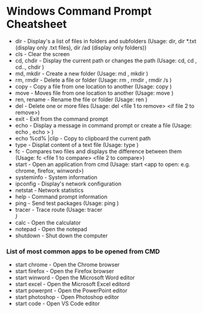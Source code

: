 # Windows Command Prompt Cheatsheet

* dir - Display's a list of files in folders and subfolders (Usage: dir, dir *.txt (display only .txt files), dir /ad (display only folders))
* cls - Clear the screen
* cd, chdir - Display the current path or changes the path (Usage: cd, cd <file path>, cd.., chdir <file path>)
* md, mkdir - Create a new folder (Usage: md <folder name>, mkdir <folder name>)
* rm, rmdir - Delete a file or folder (Usage: rm <file to remove>, rmdir <folder to remove>, rmdir /s <NOT empty folder to remove>)
* copy - Copy a file from one location to another (Usage: copy <path to file to copy> <path to directory to paste>)
* move - Moves file from one location to another (Usage: move <file path to move> <path location where to move the file>)
* ren, rename - Rename the file or folder (Usage: ren <file name> <new file name>)
* del - Delete one or more files (Usage: del <file 1 to remove> <if file 2 to remove>)
* exit - Exit from the command prompt
* echo - Display a message in command prompt or create a file (Usage: echo <text to display>, echo <text to display> > <file name>)
* echo %cd% |clip - Copy to clipboard the current path 
* type - Displat content of a text file (Usage:  type <file name>)
* fc - Compares two files and displays the difference between them (Usage: fc <file 1 to compare> <file 2 to compare>)
* start - Open an application from cmd (Usage: start <app to open: e.g. chrome, firefox, winword>)
* systeminfo - System information
* ipconfig - Display's network configuration
* netstat - Network statistics
* help - Command prompt information
* ping - Send test packages (Usage: ping <your IP address>)
* tracer - Trace route (Usage: tracer <address to trace: e.g. google.com>)
* calc - Open the calculator
* notepad - Open the notepad
* shutdown - Shut down the computer

### List of most common apps to be opened from CMD

* start chrome - Open the Chrome browser
* start firefox - Open the Firefox browser
* start winword - Open the Microsoft Word editor
* start excel - Open the Microsoft Excel editord
* start powerpnt - Open the PowerPoint editor
* start photoshop - Open Photoshop editor
* start code - Open VS Code editor